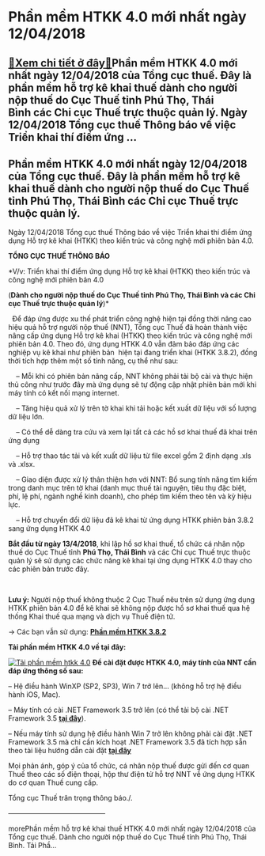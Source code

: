Phần mềm HTKK 4.0 mới nhất ngày 12/04/2018
==========================================

[:gift:Xem chi tiết ở đây:gift:](https://hddtvn.com/phan-mem-htkk-4-0-moi-nhat-ngay-12-04-2018/)Phần mềm HTKK 4.0 mới nhất ngày 12/04/2018 của Tổng cục thuế. Đây là phần mềm hỗ trợ kê khai thuế dành cho người nộp thuế do Cục Thuế tỉnh Phú Thọ, Thái Bình các Chi cục Thuế trực thuộc quản lý. Ngày 12/04/2018 Tổng cục thuế Thông báo về việc Triển khai thí điểm ứng …
----------------------------------------------------------------------------------------------------------------------------------------------------------------------------------------------------------------------------------------------------------------------------



Phần mềm HTKK 4.0 mới nhất ngày 12/04/2018 của Tổng cục thuế. Đây là phần mềm hỗ trợ kê khai thuế dành cho người nộp thuế do Cục Thuế tỉnh Phú Thọ, Thái Bình các Chi cục Thuế trực thuộc quản lý.
----------------------------------------------------------------------------------------------------------------------------------------------------------------------------------------------------


Ngày 12/04/2018 Tổng cục thuế Thông báo về việc Triển khai thí điểm ứng dụng Hỗ trợ kê khai (HTKK) theo kiến trúc và công nghệ mới phiên bản 4.0.



**TỔNG CỤC THUẾ THÔNG BÁO**

*V/v: Triển khai thí điểm ứng dụng Hỗ trợ kê khai (HTKK) theo kiến trúc và công nghệ mới phiên bản 4.0  

 (**Dành cho người nộp thuế do Cục Thuế tỉnh Phú Thọ, Thái Bình và các Chi cục Thuế trực thuộc quản lý**)*  

  
Để đáp ứng được xu thế phát triển công nghệ hiện tại đồng thời nâng cao hiệu quả hỗ trợ người nộp thuế (NNT), Tổng cục Thuế đã hoàn thành việc nâng cấp ứng dụng Hỗ trợ kê khai (HTKK) theo kiến trúc và công nghệ mới phiên bản 4.0. Theo đó, ứng dụng HTKK 4.0 vẫn đảm bảo đáp ứng các nghiệp vụ kê khai như phiên bản  hiện tại đang triển khai (HTKK 3.8.2), đồng thời tích hợp thêm một số tính năng, cụ thể như sau:  

    – Mỗi khi có phiên bản nâng cấp, NNT không phải tải bộ cài và thực hiện thủ công như trước đây mà ứng dụng sẽ tự động cập nhật phiên bản mới khi máy tính có kết nối mạng internet.  

    – Tăng hiệu quả xử lý trên tờ khai khi tải hoặc kết xuất dữ liệu với số lượng dữ liệu lớn.  

    – Có thể dễ dàng tra cứu và xem lại tất cả các hồ sơ khai thuế đã khai trên ứng dụng  

    – Hỗ trợ thao tác tải và kết xuất dữ liệu từ file excel gồm 2 định dạng .xls và .xlsx.  

    – Giao diện được xử lý thân thiện hơn với NNT: Bổ sung tính năng tìm kiếm trong danh mục trên tờ khai (danh mục thuế tài nguyên, tiêu thụ đặc biệt, phí, lệ phí, ngành nghề kinh doanh), cho phép tìm kiếm theo tên và kỳ hiệu lực.  

    – Hỗ trợ chuyển đổi dữ liệu đã kê khai từ ứng dụng HTKK phiên bản 3.8.2 sang ứng dụng HTKK 4.0



**Bắt đầu từ ngày 13/4/2018**, khi lập hồ sơ khai thuế, tổ chức cá nhân nộp thuế do Cục Thuế tỉnh **Phú Thọ, Thái Bình** và các Chi cục Thuế trực thuộc quản lý sẽ sử dụng các chức năng kê khai tại ứng dụng HTKK 4.0 thay cho các phiên bản trước đây.  

 


**Lưu ý:** Người nộp thuế không thuộc 2 Cục Thuế nêu trên sử dụng ứng dụng HTKK phiên bản 4.0 để kê khai sẽ không nộp được hồ sơ khai thuế qua hệ thống Khai thuế qua mạng và dịch vụ Thuế điện tử.  

-> Các bạn vẫn sử dụng: **[Phần mềm HTKK 3.8.2](# "phần mềm htkk 3.8.2")**



**Tải phần mềm HTKK 4.0 về tại đây:**



[![Tải phần mềm htkk 4.0](https://hddtvn.com/wp-content/uploads/2021/01/tai-xuong.png "Tải phần mềm htkk 4.0")](http://www.fshare.vn/file/QYEUS4X4HTCX "tải phần mềm htkk 4.0")
**Để cài đặt được HTKK 4.0, máy tính của NNT cần đáp ứng thông số sau:**  

– Hệ điều hành WinXP (SP2, SP3), Win 7 trở lên… (không hỗ trợ hệ điều hành iOS, Mac).  

– Máy tính có cài .NET Framework 3.5 trở lên (có thể tải bộ cài .NET Framework 3.5 **[tại đây](https://www.fshare.vn/file/F4X6R3TJZ5FH "tải NET Frameword 3.5")**).  

– Nếu máy tính sử dụng hệ điều hành Win 7 trở lên không phải cài đặt .NET Framework 3.5 mà chỉ cần kích hoạt .NET Framework 3.5 đã tích hợp sẵn theo tài liệu hướng dẫn cài đặt **[tại đây](http://www.gdt.gov.vn/wps/wcm/connect/ee2414f2-f093-4eb7-91bf-7df936c36444/HD+cai+dat+HTKK+4.0.pdf?MOD=AJPERES&CACHEID=ROOTWORKSPACEee2414f2-f093-4eb7-91bf-7df936c36444 "hướng dẫn cài đặt htkk 4.0")**



Mọi phản ánh, góp ý của tổ chức, cá nhân nộp thuế được gửi đến cơ quan Thuế theo các số điện thoại, hộp thư điện tử hỗ trợ NNT về ứng dụng HTKK do cơ quan Thuế cung cấp.



Tổng cục Thuế trân trọng thông báo./.

——————————————


morePhần mềm hỗ trợ kê khai thuế HTKK 4.0 mới nhất ngày 12/04/2018 của Tổng cục thuế. Dành cho người nộp thuế do Cục Thuế tỉnh Phú Thọ, Thái Bình. Tải Phầ…

